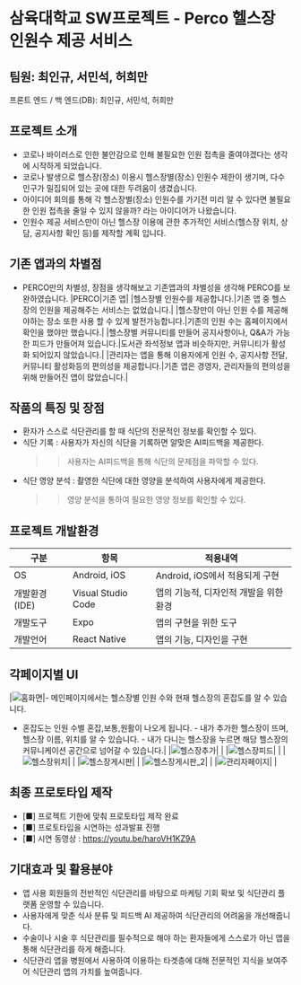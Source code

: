 # 삼육대학교 SW프로젝트 - Perco 헬스장 인원수 제공 서비스

## 팀원: 최인규, 서민석, 허희만

 프론트 엔드 / 백 엔드(DB): 최인규, 서민석, 허희만


## 프로젝트 소개

- 코로나 바이러스로 인한 불안감으로 인해 불필요한 인원 접촉을 줄여야겠다는 생각에 시작하게 되었습니다.
- 코로나 발생으로 헬스장(장소) 이용시 헬스장별(장소) 인원수 제한이 생기며, 다수 인구가 밀집되어 있는 곳에 대한 두려움이 생겼습니다.
- 아이디어 회의를 통해 각 헬스장별(장소) 인원수를 가기전 미리 알 수 있다면 불필요한 인원 접촉을 줄일 수 있지 않을까? 라는 아이디어가 나왔습니다.
- 인원수 제공 서비스만이 아닌 헬스장 이용에 관한 추가적인 서비스(헬스장 위치, 상담, 공지사항 확인 등)를 제작할 계획 입니다.

## 기존 앱과의 차별점

- PERCO만의 차별성, 장점을 생각해보고 기존앱과의 차별성을 생각해 PERCO를 보완하였습니다.
|PERCO|기존 앱|
|헬스장별 인원수를 제공합니다.|기존 앱 중 헬스장의 인원을 제공해주는 서비스는 없었습니다.|
|헬스장만이 아닌 인원 수를 제공해야하는 장소 또한 사용 할 수 있게 발전가능합니다.|기존의 인원 수는 홈페이지에서 확인을 했야만 했습니다.|
|헬스장별 커뮤니티를 만들어 공지사항이나, Q&A가 가능한 피드가 만들어져 있습니다.|도서관 좌석정보 앱과 비슷하지만, 커뮤니티가 활성화 되어있지 않았습니다.|
|관리자는 앱을 통해 이용자에게 인원 수, 공지사항 전달, 커뮤니티 활성화등의 편의성을 제공합니다.|기존 앱은 경영자, 관리자들의 편의성을 위해 만들어진 앱이 많았습니다.|

## 작품의 특징 및 장점
- 환자가 스스로 식단관리를 할 때 식단의 전문적인 정보를 확인할 수 있다.
- 식단 기록 : 사용자가 자신의 식단을 기록하면 알맞은 AI피드백을 제공한다.
  >> 사용자는 AI피드백을 통해 식단의 문제점을 파악할 수 있다.
- 식단 영양 분석 : 촬영한 식단에 대한 영양을 분석하여 사용자에게 제공한다.
  >> 영양 분석을 통하여 필요한 영양 정보를 확인할 수 있다.

## 프로젝트 개발환경
|구분|항목|적용내역|
|-|-|-|
|OS|Android, iOS|Android, iOS에서 적용되게 구현|
|개발환경(IDE)|Visual Studio Code|앱의 기능적, 디자인적 개발을 위한 환경|
|개발도구|Expo|앱의 구현을 위한 도구|
|개발언어|React Native|앱의 기능, 디자인을 구현|

## 각페이지별 UI

|![홈화면](pre/prototypeUI/홈화면.png)|- 메인페이지에서는 헬스장별 인원 수와 현재 헬스장의 혼잡도를 알 수 있습니다. 
- 혼잡도는 인원 수별 혼잡,보통,원활이 나오게 됩니다. - 내가 추가한 헬스장이 뜨며, 헬스장 이름, 위치를 알 수 있습니다. - 내가 다니는 헬스장을 누르면 해당 헬스장의 커뮤니케이션 공간으로 넘어갈 수 있습니다.|
|![헬스장추가](pre/prototypeUI/내가추가한헬스장.png)| |
|![헬스장피드](pre/prototypeUI/헬스장_피드.png)| |
|![헬스장위치](pre/prototypeUI/헬스장_위치.png)| |
|![헬스장게시판](pre/prototypeUI/헬스장_게시판.png)| |
|![헬스장게시판_2](pre/prototypeUI/게시판_2.png)| |
|![관리자페이지](pre/prototypeUI/관리자_페이지.png)| |


## 최종 프로토타입 제작
- [■] 프로젝트 기한에 맞춰 프로토타입 제작 완료
- [■] 프로토타입을 시연하는 성과발표 진행
- [■] 시연 동영상 : https://youtu.be/haroVH1KZ9A

## 기대효과 및 활용분야
- 앱 사용 회원들의 전반적인 식단관리를 바탕으로 마케팅 기회 확보 및 식단관리 플랫폼 운영할 수 있습니다.
- 사용자에게 맞춘 식사 분류 및 피드백 AI 제공하여 식단관리의 어려움을 개선해줍니다.
- 수술이나 시술 후 식단관리를 필수적으로 해야 하는 환자들에게 스스로가 아닌 앱을 통해 식단관리를 하게 해줍니다.
- 식단관리 앱을 병원에서 사용하여 이용하는 타겟층에 대해 전문적인 지식을 보여주어 식단관리 앱의 가치를 높여줍니다.
